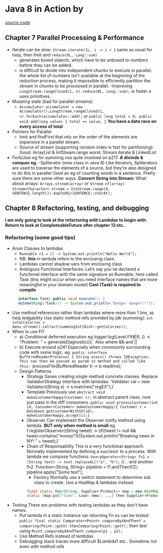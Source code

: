 # Java 8 in Action by 

[source code]()

## Chapter 7 Parallel Processing & Performance
  - Iterate can be slow: `Stream.iterate(1L, i -> i + 1` same as usual for loop, then limit and `reduce(0L, Long::sum)`
    - generates boxed objects, which have to be unboxed to numbers before they can be added.
    - is difficult to divide into independent chunks to execute in parallel. the whole list of numbers isn’t available at the beginning of the reduction process, making it
      impossible to efficiently partition the stream in chunks to be processed in parallel.
    -Improving
      `LongStream.rangeClosed(1, n).reduce(0L, Long::sum);` is faster a uses primitives.
  - Mutating state (bad for parallel streams)
    - `Accumulator accumulator = new Accumulator();LongStream.rangeClosed(1, n).forEach(accumulator::add);` or
      `public long total = 0; public void add(long value) { total += value; }`
      **You have a data race on every access of total**
  - Pointers for Parallel
    - limit and findFirst that rely on the order of the elements are expensive in a parallel stream. 
    - Source of stream (supporting random index is fast for partitioning): Good: ArrayList & IntStream.range worst: Stream.iterate & LinkedList
  - Fork/Join eg for summing nos quite involved on p217. **A divinde & conquor eg.**
  -Spliterator (new class in Java 8)
    Like Iterators, Spliterators are used to traverse the elements of a source, but they’re also designed to do this in parallel
    Used an eg of counting words in a sentence. Pretty sure there are some other ways.
    **Convert String into Stream:** What about arrays: `Arrays.stream(array)` or `Stream.of(array)`
    `Stream<Character> stream = IntStream.range(0, SENTENCE.length()).mapToObj(SENTENCE::charAt);`
    
## Chapter 8 Refactoring, testing, and debugging
**I am only going to look at the refactoring with Lambdas to begin with. Return to look at CompleteableFuture after
chapter 13 etc..**

### Refactoring (some good tips)
  - Anon Classes to lambdas
    - `Runnable r2 = () -> System.out.println("Hello World");`
    - NB. **this** in lambda refers to the enclosing class.
    - Lambdas cannot shadow vars from enclosing class
    - Ambiguos Functional Interfaces: Let’s say you’ve declared a functional interface with the same signature as Runnable, here called
      Task (this might occur when you need interface names that are more meaningful in your domain model)
      **Cast (Task) is required to compile**  
```java
      interface Task{ public void execute(); }
      doSomething((Task)() -> System.out.println("Danger danger!!"));  
```
  - Use method references rather than lambdas where more than 1 line, as help ledgability
      Use static method refs provided by jdk (summing):
      `int totalCalories = menu.stream().collect(summingInt(Dish::getCalories));`
  - When to use FI?
    - a) Conditional deferred execution
        eg logger.log(Level.FINER, () -> "Problem: " + generateDiagnostic());` Also where && and ||
    - b) Execute around p241
      Especially when commoonly surrounding code with some logic.
      eg. `public interface BufferedReaderProcessor { String ocess() throws IOException;          
      This can then be passed as param in method and called like this: `processFile(BufferedReader b -> b.readline);`
    - Design Patterns
      - Strategy
        Saves creating single method concrete classes. Replace ValidatorStrategy interface with lambdas: 
        'Validator val = new Validator((String s) -> s.matches("regEX");)`
      - Template
        Previously use `abstract void makeCustomerHappy(Customer c);` in abstract parent class.
        now just pass in the diff consumers.
            `public void processCustomer(int id, Consumer<Customer> makeCustomerHappy){
            Customer c = Database.getCustomerWithId(id);
            makeCustomerHappy.accept(c);}`
      - Observer
        Can implement the Observer notify method using lambda. **BUT only when method is small**
        eg. f.registerObserver((String tweet) -> {if(tweet != null && tweet.contains("money")){System.out.println("Breaking news in NY! " + tweet);}`
      - Chain of Responsability
        This is a very functional approach. Normally implemented by defining a succesor to a process.
        With lambda we compose functions:
        `UnaryOperator<String> fn1 = (String text) -> text.replaceALl("a", "b");`  //... and another fn2
        `Function<String, String> pipeline = f1.andThen(f2); pipeline.apply("Some text");
        - Factory
          Normally use a switch statement to determine sub class to create. Use a HasMap & lambdas instead.
``` java
          final static Map<String, Supplier<Product>> map = new HashMap<>();
          static {map.put("loan", Loan::new); ...} then Supplier<Product> p = map.get(name); return p.get();
```
  - Testing
    There are problems with testing lambdas as they don't have names.
      - Put lambda in a static instance var returning Fn so can be tested: 
      `public final static Comparator<Point> compareByXAndThenY = comparing(Point::getX).thenComparing(Point::getY);`
      then test using `Point.compareByXAndThenY.compare(p1 , p2);`
      - Use Method Refs instead of lambdas
      - Debuigging stack traces more difficult $$Lambda$1 etc.. Sometime not even with method refs
   
